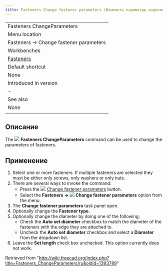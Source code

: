 ```yaml
---
title: Fasteners Change fastener parameters (Изменить параметры изделия)
---
```

|  |
| --- |
| Fasteners ChangeParameters |
| Menu location |
| Fasteners → Change fastener parameters |
| Workbenches |
| [Fasteners](/Fasteners_Workbench "Fasteners Workbench") |
| Default shortcut |
| None |
| Introduced in version |
| - |
| See also |
| *None* |
|  |

## Описание

The ![](/images/Fasteners_ChangeParameters.svg) **Fasteners ChangeParameters** command can be used to change the parameters of fasteners.

## Применение

1. Select one or more fasteners. If multiple fasteners are selected they must be either only screws, only washers or only nuts.
2. There are several ways to invoke the command:
   * Press the ![](/images/Fasteners_ChangeParameters.svg) [Change fastener parameters](/Fasteners_ChangeParameters "Fasteners ChangeParameters") button.
   * Select the **Fasteners → ![](/images/Fasteners_ChangeParameters.svg) Change fastener parameters** option from the menu.
3. The **Change fastener parameters** task panel open.
4. Optionally change the **Fastener type**.
5. Optionally change the diameter by doing one of the following:
   * Check the **Auto set diameter** checkbox to match the diameter of the fasteners with the edge they are attached to.
   * Uncheck the **Auto set diameter** checkbox and select a **Diameter** from the dropdown list.
6. Leave the **Set length** check box unchecked. This option currently does not work.

Retrieved from "<http://wiki.freecad.org/index.php?title=Fasteners_ChangeParameters/ru&oldid=1393789>"